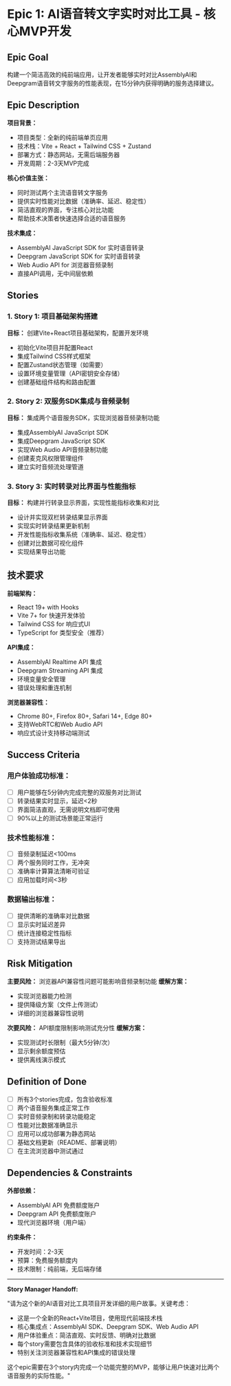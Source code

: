 # Epic 1: AI语音转文字实时对比工具 - 核心MVP开发

## Epic Goal

构建一个简洁高效的纯前端应用，让开发者能够实时对比AssemblyAI和Deepgram语音转文字服务的性能表现，在15分钟内获得明确的服务选择建议。

## Epic Description

**项目背景：**
- 项目类型：全新的纯前端单页应用
- 技术栈：Vite + React + Tailwind CSS + Zustand
- 部署方式：静态网站，无需后端服务器
- 开发周期：2-3天MVP完成

**核心价值主张：**
- 同时测试两个主流语音转文字服务
- 提供实时性能对比数据（准确率、延迟、稳定性）
- 简洁直观的界面，专注核心对比功能
- 帮助技术决策者快速选择合适的语音服务

**技术集成：**
- AssemblyAI JavaScript SDK for 实时语音转录
- Deepgram JavaScript SDK for 实时语音转录  
- Web Audio API for 浏览器音频录制
- 直接API调用，无中间层依赖

## Stories

### 1. Story 1: 项目基础架构搭建
**目标：** 创建Vite+React项目基础架构，配置开发环境
- 初始化Vite项目并配置React
- 集成Tailwind CSS样式框架
- 配置Zustand状态管理（如需要）
- 设置环境变量管理（API密钥安全存储）
- 创建基础组件结构和路由配置

### 2. Story 2: 双服务SDK集成与音频录制
**目标：** 集成两个语音服务SDK，实现浏览器音频录制功能
- 集成AssemblyAI JavaScript SDK
- 集成Deepgram JavaScript SDK  
- 实现Web Audio API音频录制功能
- 创建麦克风权限管理组件
- 建立实时音频流处理管道

### 3. Story 3: 实时转录对比界面与性能指标
**目标：** 构建并行转录显示界面，实现性能指标收集和对比
- 设计并实现双栏转录结果显示界面
- 实现实时转录结果更新机制
- 开发性能指标收集系统（准确率、延迟、稳定性）
- 创建对比数据可视化组件
- 实现结果导出功能

## 技术要求

**前端架构：**
- React 19+ with Hooks
- Vite 7+ for 快速开发体验
- Tailwind CSS for 响应式UI
- TypeScript for 类型安全（推荐）

**API集成：**
- AssemblyAI Realtime API 集成
- Deepgram Streaming API 集成
- 环境变量安全管理
- 错误处理和重连机制

**浏览器兼容性：**
- Chrome 80+, Firefox 80+, Safari 14+, Edge 80+
- 支持WebRTC和Web Audio API
- 响应式设计支持移动端测试

## Success Criteria

### 用户体验成功标准：
- [ ] 用户能够在5分钟内完成完整的双服务对比测试
- [ ] 转录结果实时显示，延迟<2秒
- [ ] 界面简洁直观，无需说明文档即可使用
- [ ] 90%以上的测试场景能正常运行

### 技术性能标准：
- [ ] 音频录制延迟<100ms
- [ ] 两个服务同时工作，无冲突
- [ ] 准确率计算算法清晰可验证  
- [ ] 应用加载时间<3秒

### 数据输出标准：
- [ ] 提供清晰的准确率对比数据
- [ ] 显示实时延迟差异
- [ ] 统计连接稳定性指标
- [ ] 支持测试结果导出

## Risk Mitigation

**主要风险：** 浏览器API兼容性问题可能影响音频录制功能
**缓解方案：** 
- 实现浏览器能力检测
- 提供降级方案（文件上传测试）
- 详细的浏览器兼容性说明

**次要风险：** API额度限制影响测试充分性
**缓解方案：**
- 实现测试时长限制（最大5分钟/次）
- 显示剩余额度预估
- 提供离线演示模式

## Definition of Done

- [ ] 所有3个stories完成，包含验收标准
- [ ] 两个语音服务集成正常工作
- [ ] 实时音频录制和转录功能稳定
- [ ] 性能对比数据准确显示
- [ ] 应用可以成功部署为静态网站
- [ ] 基础文档更新（README、部署说明）
- [ ] 在主流浏览器中测试通过

## Dependencies & Constraints

**外部依赖：**
- AssemblyAI API 免费额度账户
- Deepgram API 免费额度账户
- 现代浏览器环境（用户端）

**约束条件：**
- 开发时间：2-3天
- 预算：免费服务额度内
- 技术限制：纯前端，无后端存储

---

**Story Manager Handoff:**

"请为这个新的AI语音对比工具项目开发详细的用户故事。关键考虑：

- 这是一个全新的React+Vite项目，使用现代前端技术栈
- 核心集成点：AssemblyAI SDK、Deepgram SDK、Web Audio API
- 用户体验重点：简洁直观、实时反馈、明确对比数据
- 每个story需要包含具体的验收标准和技术实现细节
- 特别关注浏览器兼容性和API集成的错误处理

这个epic需要在3个story内完成一个功能完整的MVP，能够让用户快速对比两个语音服务的实际性能。"